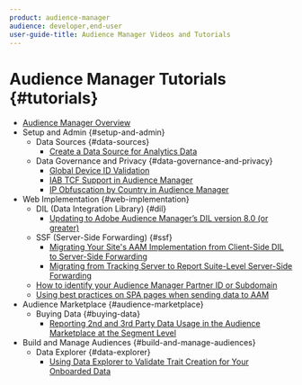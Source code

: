 ```yaml
---
product: audience-manager
audience: developer,end-user
user-guide-title: Audience Manager Videos and Tutorials
---
```


# Audience Manager Tutorials {#tutorials}

+ [Audience Manager Overview](overview.md)
+ Setup and Admin {#setup-and-admin}
  + Data Sources {#data-sources}
    + [Create a Data Source for Analytics Data](setup-and-admin/data-sources/create-a-data-source-for-analytics-data.md)
  + Data Governance and Privacy {#data-governance-and-privacy}
    + [Global Device ID Validation](setup-and-admin/data-governance-and-privacy/global-device-id-validation.md)
    + [IAB TCF Support in Audience Manager](setup-and-admin/data-governance-and-privacy/iab-tcf-support.md)
    + [IP Obfuscation by Country in Audience Manager](setup-and-admin/data-governance-and-privacy/ip-obfuscation-by-country.md)
+ Web Implementation {#web-implementation}
  + DIL (Data Integration Library) {#dil}
    + [Updating to Adobe Audience Manager’s DIL version 8.0 (or greater)](web-implementation/dil/updating-to-dil-version-8-0-or-greater.md)
  + SSF (Server-Side Forwarding) {#ssf}
    + [Migrating Your Site's AAM Implementation from Client-Side DIL to Server-Side Forwarding](web-implementation/ssf/migrating-your-site-implementation-from-client-side-dil-to-server-side-forwarding.md)
    + [Migrating from Tracking Server to Report Suite-Level Server-Side Forwarding](web-implementation/ssf/migrating-from-tracking-server-to-report-suite-level-server-side-forwarding.md)
  + [How to identify your Audience Manager Partner ID or Subdomain](web-implementation/how-to-identify-your-partner-id-or-subdomain.md)
  + [Using best practices on SPA pages when sending data to AAM](web-implementation/using-best-practices-on-spa-pages-when-sending-data-to-aam.md)
+ Audience Marketplace {#audience-marketplace}
  + Buying Data {#buying-data}
    + [Reporting 2nd and 3rd Party Data Usage in the Audience Marketplace at the Segment Level](audience-marketplace/buying-data/reporting-2nd-and-3rd-party-data-usage-in-the-audience-marketplace-at-the-segment-level.md)
+ Build and Manage Audiences {#build-and-manage-audiences}
  + Data Explorer {#data-explorer}
    + [Using Data Explorer to Validate Trait Creation for Your Onboarded Data](build-and-manage-audiences/data-explorer/using-data-explorer-to-validate-trait-creation-for-your-onboarded-data.md)